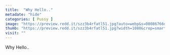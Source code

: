 ```yaml
---
title:  "Why Hello.."
metadate: "hide"
categories: [ Pussy ]
image: "https://preview.redd.it/szz3b4rfatl51.jpg?auto=webp&s=08086766d11415aad37df7cf19b52450b22dd41c"
thumb: "https://preview.redd.it/szz3b4rfatl51.jpg?width=1080&crop=smart&auto=webp&s=10247335498a0d6142304f0d668fd1f98aa11b53"
visit: ""
---
```

Why Hello..
